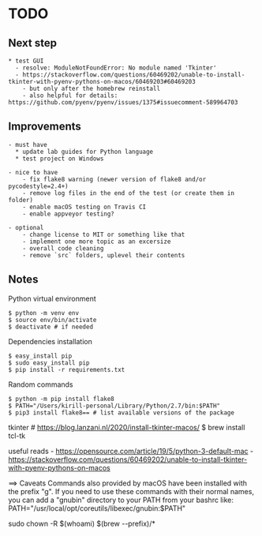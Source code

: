 # TODO

## Next step

    * test GUI
      - resolve: ModuleNotFoundError: No module named 'Tkinter'
      - https://stackoverflow.com/questions/60469202/unable-to-install-tkinter-with-pyenv-pythons-on-macos/60469203#60469203
        - but only after the homebrew reinstall
        - also helpful for details: https://github.com/pyenv/pyenv/issues/1375#issuecomment-589964703

## Improvements

    - must have
      * update lab guides for Python language
      * test project on Windows

    - nice to have
        - fix flake8 warning (newer version of flake8 and/or pycodestyle=2.4+)
        - remove log files in the end of the test (or create them in folder)
        - enable macOS testing on Travis CI
        - enable appveyor testing?

    - optional
        - change license to MIT or something like that
        - implement one more topic as an excersize
        - overall code cleaning
        - remove `src` folders, uplevel their contents

## Notes

Python virtual environment

    $ python -m venv env
    $ source env/bin/activate
    $ deactivate # if needed

Dependencies installation

    $ easy_install pip
    $ sudo easy_install pip
    $ pip install -r requirements.txt

Random commands

    $ python -m pip install flake8
    $ PATH="/Users/kirill-personal/Library/Python/2.7/bin:$PATH"
    $ pip3 install flake8== # list available versions of the package

tkinter
    # https://blog.lanzani.nl/2020/install-tkinter-macos/
    $ brew install tcl-tk


useful reads
    - https://opensource.com/article/19/5/python-3-default-mac
    - https://stackoverflow.com/questions/60469202/unable-to-install-tkinter-with-pyenv-pythons-on-macos

==> Caveats
Commands also provided by macOS have been installed with the prefix "g".
If you need to use these commands with their normal names, you
can add a "gnubin" directory to your PATH from your bashrc like:
  PATH="/usr/local/opt/coreutils/libexec/gnubin:$PATH"

sudo chown -R $(whoami) $(brew --prefix)/*